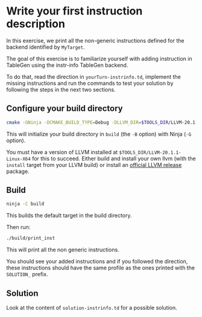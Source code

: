 # Write your first instruction description #

In this exercise, we print all the non-generic instructions defined for the backend identified by `MyTarget`.

The goal of this exercise is to familiarize yourself with adding instruction in TableGen using the instr-info TableGen backend.

To do that, read the direction in `yourTurn-instrinfo.td`, implement the missing instructions and run the commands to test your solution by following the steps in the next two sections.

## Configure your build directory ##

```bash
cmake -GNinja -DCMAKE_BUILD_TYPE=Debug -DLLVM_DIR=$TOOLS_DIR/LLVM-20.1.1-Linux-X64/lib/cmake/llvm/ -Bbuild .
```

This will initialize your build directory in `build` (the `-B` option) with Ninja (`-G` option).

You must have a version of LLVM installed at `$TOOLS_DIR/LLVM-20.1.1-Linux-X64` for this to succeed.
Either build and install your own llvm (with the `install` target from your LLVM build) or install an [official LLVM release](https://releases.llvm.org/) package.

## Build ##

```bash
ninja -C build
```

This builds the default target in the build directory.

Then run:
```bash
./build/print_inst
```

This will print all the non generic instructions.

You should see your added instructions and if you followed the direction, these instructions should have the same profile as the ones printed with the `SOLUTION_` prefix.

## Solution ##

Look at the content of `solution-instrinfo.td` for a possible solution.
